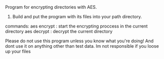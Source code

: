 Program for encrypting directories with AES.

1. Build and put the program with its files into your path directory.

commands:
aes encrypt : start the encrypting proccess in the current directory
aes decrypt : decrypt the current directory

Please do not use this program unless you know what you're doing! And dont use it on anything other than test data. Im not responsible if you loose up your files
